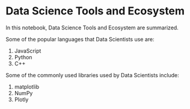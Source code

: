 # Data Science Tools and Ecosystem

In this notebook, Data Science Tools and Ecosystem are summarized.


Some of the popular languages that Data Scientists use are:
1. JavaScript
2. Python
3. C++


Some of the commonly used libraries used by Data Scientists include:
1. matplotlib
2. NumPy
3. Plotly


